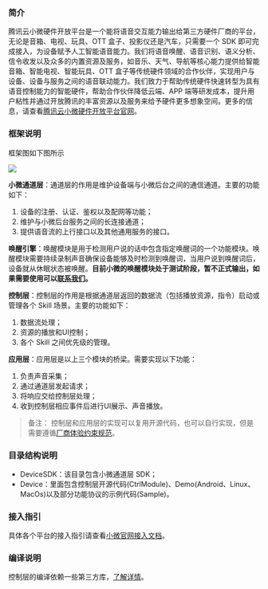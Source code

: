 ### 简介

腾讯云小微硬件开放平台是一个能将语音交互能力输出给第三方硬件厂商的平台，无论是音箱、电视、玩具、OTT 盒子、投影仪还是汽车，只需要一个 SDK 即可完成接入，为设备赋予人工智能语音能力。我们将语音唤醒、语音识别、语义分析、信令收发以及众多的内置资源及服务，如音乐、天气、导航等核心能力提供给智能音箱、智能电视、智能玩具、OTT 盒子等传统硬件领域的合作伙伴，实现用户与设备、设备与服务之间的语音联动能力。我们致力于帮助传统硬件快速转型为具有语音控制能力的智能硬件，帮助合作伙伴降低云端、APP 端等研发成本，提升用户粘性并通过开放腾讯的丰富资源以及服务来给予硬件更多想象空间。更多的信息，请查看[腾讯云小微硬件开放平台官网](https://xiaowei.qcloud.com/hardware.html)。

### 框架说明

框架图如下图所示

![](http://qzonestyle.gtimg.cn/qzone/vas/opensns/res/doc/xiaowei_architecture_201831.png)

**小微通道层**：通道层的作用是维护设备端与小微后台之间的通信通道。主要的功能如下：

1. 设备的注册、认证、鉴权以及配网等功能；
2. 维护与小微后台服务之间的长连接通道；
3. 提供语音流的上行接口以及其他通用服务的接口。

**唤醒引擎**：唤醒模块是用于检测用户说的话中包含指定唤醒词的一个功能模块。唤醒模块需要持续录制声音确保设备能够及时检测到唤醒词，当用户说到唤醒词后，设备就从休眠状态被唤醒。**目前小微的唤醒模块处于测试阶段，暂不正式输出，如果需要使用可以[联系我们](https://xiaowei.qcloud.com/wiki/#OpenSrc_Contact_Us)。**

**控制层**：控制层的作用是根据通道层返回的数据流（包括播放资源，指令）启动或管理各个 Skill 场景。主要的功能如下：

1. 数据流处理；
2. 资源的播放和UI控制；
3. 各个 Skill 之间优先级的管理。

**应用层**：应用层是以上三个模块的桥梁。需要实现以下功能：

1. 负责声音采集；
2. 通过通道层发起请求；
3. 将响应交给控制层处理；
4. 收到控制层相应事件后进行UI展示、声音播放。

> 备注：
> 控制层和应用层的实现可以复用开源代码，也可以自行实现，但是需要遵循[厂商体验约束规范](https://docs.google.com/spreadsheets/d/1aOW1Pq4DY1vasCpcPjyNnozxzls9IYoAZyE5PAXdtvk/edit#gid=0)。

### 目录结构说明

- DeviceSDK：该目录包含小微通道层 SDK；
- Device：里面包含控制层开源代码(CtrlModule)、Demo(Android、Linux、MacOs)以及部分功能协议的示例代码(Sample)。

### 接入指引

具体各个平台的接入指引请查看[小微官网接入文档](https://xiaowei.qcloud.com/wiki/#OpenSrc_index)。

### 编译说明

控制层的编译依赖一些第三方库，[了解详情](https://xiaowei.qcloud.com/wiki/#OpenSrc_SDK_Download)。
